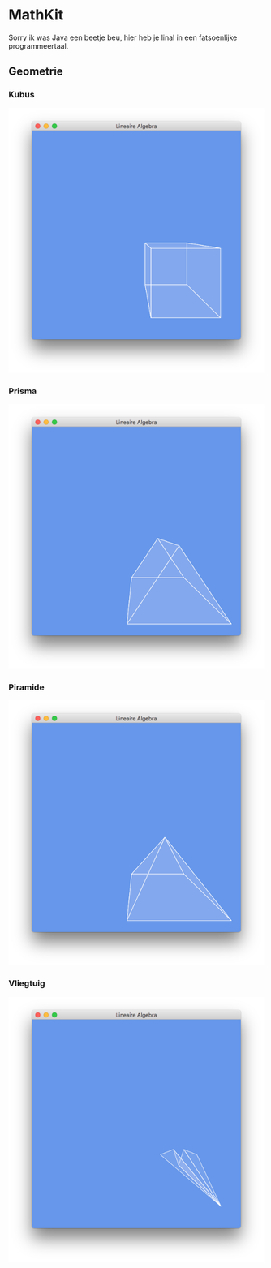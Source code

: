 # MathKit

Sorry ik was Java een beetje beu, hier heb je linal in een fatsoenlijke programmeertaal.

## Geometrie

### Kubus

![Kubus](https://raw.githubusercontent.com/robhendriks/MathKit/assets/cube.png?token=ABw8KAt17fsRtEpD5EEy1EkTcJT-hv6Xks5YiDkGwA%3D%3D)

### Prisma

![Prisma](https://raw.githubusercontent.com/robhendriks/MathKit/assets/prism.png?token=ABw8KAt17fsRtEpD5EEy1EkTcJT-hv6Xks5YiDkGwA%3D%3D)

### Piramide

![Piramide](https://raw.githubusercontent.com/robhendriks/MathKit/assets/pyramid.png?token=ABw8KAt17fsRtEpD5EEy1EkTcJT-hv6Xks5YiDkGwA%3D%3D)

### Vliegtuig

![Vliegtuig](https://raw.githubusercontent.com/robhendriks/MathKit/assets/paper-plane.png?token=ABw8KAt17fsRtEpD5EEy1EkTcJT-hv6Xks5YiDkGwA%3D%3D)
